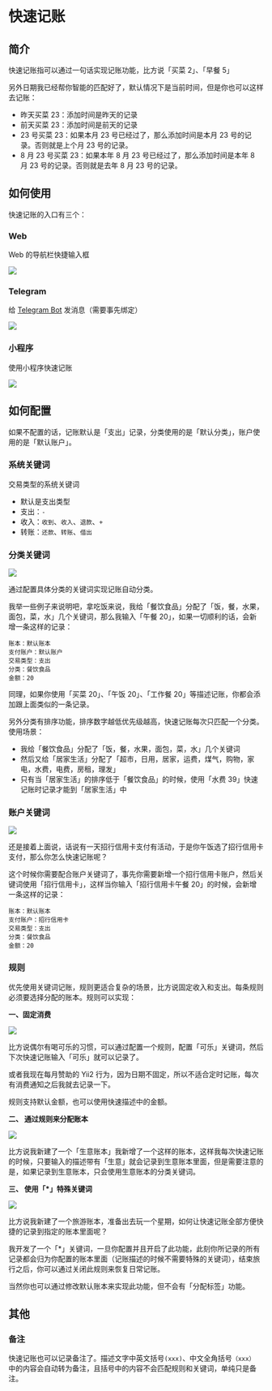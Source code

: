 # 快速记账

## 简介

快速记账指可以通过一句话实现记账功能，比方说「买菜 2」、「早餐 5」

另外日期我已经帮你智能的匹配好了，默认情况下是当前时间，但是你也可以这样去记账：

- 昨天买菜 23：添加时间是昨天的记录
- 前天买菜 23：添加时间是前天的记录
- 23 号买菜 23：如果本月 23 号已经过了，那么添加时间是本月 23 号的记录。否则就是上个月 23 号的记录。
- 8 月 23 号买菜 23：如果本年 8 月 23 号已经过了，那么添加时间是本年 8 月 23 号的记录。否则就是去年 8 月 23 号的记录。

## 如何使用

快速记账的入口有三个：

### Web 

Web 的导航栏快捷输入框

![](https://blog-1251237404.cos.ap-guangzhou.myqcloud.com/20211019lhCtdv.png)

### Telegram

给 [Telegram Bot](https://t.me/CashwardenBot) 发消息（需要事先绑定）

![](https://blog-1251237404.cos.ap-guangzhou.myqcloud.com/20200904A2e1h7.png)

### 小程序

使用小程序快速记账

![](https://blog-1251237404.cos.ap-guangzhou.myqcloud.com/20211019g4u8V2.jpeg)


## 如何配置

如果不配置的话，记账默认是「支出」记录，分类使用的是「默认分类」，账户使用的是「默认账户」。

### 系统关键词

交易类型的系统关键词

- 默认是支出类型
- 支出：`-`
- 收入：`收到`、`收入`、`退款`、`+`
- 转账：`还款`、`转账`、`借出`

### 分类关键词

![](https://blog-1251237404.cos.ap-guangzhou.myqcloud.com/20211019hVMnDN.png)

通过配置具体分类的关键词实现记账自动分类。

我举一些例子来说明吧，拿吃饭来说，我给「餐饮食品」分配了「饭，餐，水果，面包，菜，水」几个关键词，那么我输入「午餐 20」，如果一切顺利的话，会新增一条这样的记录：

```code
账本：默认账本
支付账户：默认账户
交易类型：支出
分类：餐饮食品
金额：20
```

同理，如果你使用「买菜 20」、「午饭 20」、「工作餐 20」等描述记账，你都会添加跟上面类似的一条记录。

另外分类有排序功能，排序数字越低优先级越高，快速记账每次只匹配一个分类。使用场景：

- 我给「餐饮食品」分配了「饭，餐，水果，面包，菜，水」几个关键词
- 然后又给「居家生活」分配了「超市，日用，居家，运费，煤气，购物，家电，水费，电费，房租，理发」
- 只有当「居家生活」的排序低于「餐饮食品」的时候，使用「水费 39」快速记账时记录才能到「居家生活」中

### 账户关键词

![](https://blog-1251237404.cos.ap-guangzhou.myqcloud.com/20201125EGDhFJ.png)

还是接着上面说，话说有一天招行信用卡支付有活动，于是你午饭选了招行信用卡支付，那么你怎么快速记账呢？

这个时候你需要配合账户关键词了，事先你需要新增一个招行信用卡账户，然后关键词使用「招行信用卡」，这样当你输入「招行信用卡午餐 20」的时候，会新增一条这样的记录：

```code
账本：默认账本
支付账户：招行信用卡
交易类型：支出
分类：餐饮食品
金额：20
```

### 规则

优先使用关键词记账，规则更适合复杂的场景，比方说固定收入和支出。每条规则必须要选择分配的账本。规则可以实现：

**一、固定消费**

![](https://blog-1251237404.cos.ap-guangzhou.myqcloud.com/20211019aufvuR.png!m)

比方说偶尔有喝可乐的习惯，可以通过配置一个规则，配置「可乐」关键词，然后下次快速记账输入「可乐」就可以记录了。

或者我现在每月赞助的 Yii2 行为，因为日期不固定，所以不适合定时记账，每次有消费通知之后我就去记录一下。

规则支持默认金额，也可以使用快速描述中的金额。

**二、 通过规则来分配账本**

![](https://blog-1251237404.cos.ap-guangzhou.myqcloud.com/202011252gds6f.png!m)

比方说我新建了一个「生意账本」我新增了一个这样的账本，这样我每次快速记账的时候，只要输入的描述带有「生意」就会记录到生意账本里面，但是需要注意的是，如果记录到生意账本，只会使用生意账本的分类关键词。


**三、 使用「*」特殊关键词**

![](https://blog-1251237404.cos.ap-guangzhou.myqcloud.com/20201125YmToLv.png!m)

比方说我新建了一个旅游账本，准备出去玩一个星期，如何让快速记账全部方便快捷的记录到指定的账本里面呢？

我开发了一个「*」关键词，一旦你配置并且开启了此功能，此刻你所记录的所有记录都会归为你配置的账本里面（记账描述的时候不需要特殊的关键词），结束旅行之后，你可以通过关闭此规则来恢复日常记账。

当然你也可以通过修改默认账本来实现此功能，但不会有「分配标签」功能。

## 其他

### 备注

快速记账也可以记录备注了。描述文字中英文括号`(xxx)`、中文全角括号`（xxx）` 中的内容会自动转为备注，且括号中的内容不会匹配规则和关键词，单纯只是备注。


